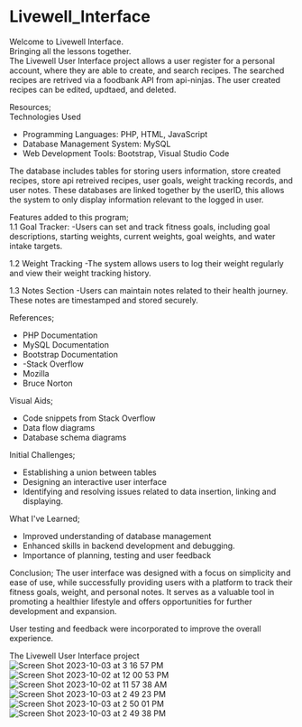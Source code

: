 # Livewell_Interface

Welcome to Livewell Interface.<br>
Bringing all the lessons together.<br>
The Livewell User Interface project allows a user register for a personal account, where they are able to create, and search recipes. The searched recipes are retrived via a foodbank API from api-ninjas. The user created recipes can be edited, updtaed, and deleted. 

Resources;<br>
Technologies Used
- Programming Languages: PHP, HTML, JavaScript
- Database Management System: MySQL
- Web Development Tools: Bootstrap, Visual Studio Code

The database includes tables for storing users information, store created recipes, store api retreived recipes, user goals, weight tracking records, and user notes. These databases are linked together by the userID, this allows the system to only display information relevant to the logged in user. 

Features added to this program;<br>
1.1 Goal Tracker:
-Users can set and track fitness goals, including goal descriptions, starting weights, current weights, goal weights, and water intake targets.

1.2 Weight Tracking
-The system allows users to log their weight regularly and view their weight tracking history.

 1.3 Notes Section
-Users can maintain notes related to their health journey. These notes are timestamped and stored securely.

References;
- PHP Documentation
- MySQL Documentation
- Bootstrap Documentation
- -Stack Overflow
- Mozilla
- Bruce Norton

Visual Aids;
- Code snippets from Stack Overflow
- Data flow diagrams
- Database schema diagrams


 Initial Challenges;
- Establishing a union between tables
- Designing an interactive user interface
- Identifying and resolving issues related to data insertion, linking and displaying.

What I've Learned;
- Improved understanding of database management
- Enhanced skills in backend development and debugging.
- Importance of planning, testing and user feedback

Conclusion;
The user interface was designed with a focus on simplicity and ease of use, while successfully providing users with a platform to track their fitness goals, weight, and personal notes. It serves as a valuable tool in promoting a healthier lifestyle and offers opportunities for further development and expansion.
 
User testing and feedback were incorporated to improve the overall experience.

The Livewell User Interface project 
![Screen Shot 2023-10-03 at 3 16 57 PM](https://github.com/NiqueNat/Livewell_Interface/assets/70446500/99ff7c90-67f8-4824-86b3-b696dd322fe3)
![Screen Shot 2023-10-02 at 12 00 53 PM](https://github.com/NiqueNat/Livewell_Interface/assets/70446500/a959837b-eeae-4597-bb1d-3d0fdd9730cc)
![Screen Shot 2023-10-02 at 11 57 38 AM](https://github.com/NiqueNat/Livewell_Interface/assets/70446500/d9af0449-a2c9-4121-b980-9f28614051a1)
![Screen Shot 2023-10-03 at 2 49 23 PM](https://github.com/NiqueNat/Livewell_Interface/assets/70446500/c342d4e0-c142-4ac1-8461-96dc23937f0a)
![Screen Shot 2023-10-03 at 2 50 01 PM](https://github.com/NiqueNat/Livewell_Interface/assets/70446500/c05f8f95-f3d8-4851-8f7c-a21e163c8937)
![Screen Shot 2023-10-03 at 2 49 38 PM](https://github.com/NiqueNat/Livewell_Interface/assets/70446500/088c0dab-8822-4860-aa5d-cf9794ac7716)
